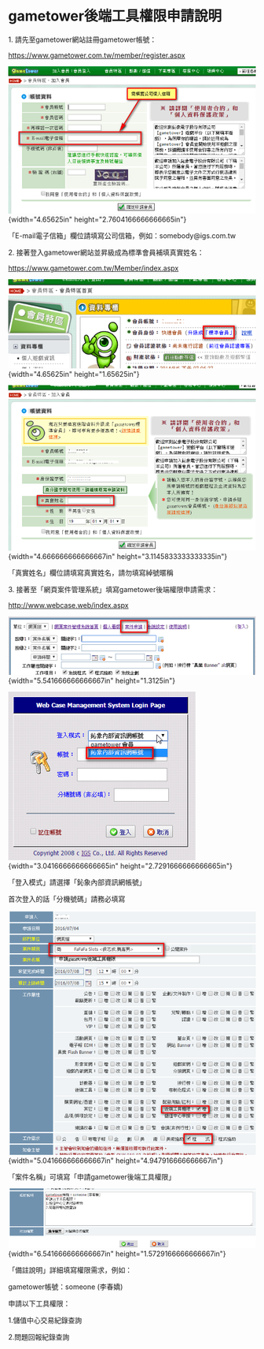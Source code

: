 # gametower後端工具權限申請說明

1\. 請先至gametower網站註冊gametower帳號：

<https://www.gametower.com.tw/member/register.aspx>

![](images\media2\image1.png){width="4.65625in"
height="2.7604166666666665in"}

「E-mail電子信箱」欄位請填寫公司信箱，例如：somebody\@igs.com.tw

2\. 接著登入gametower網站並昇級成為標準會員補填真實姓名：

<https://www.gametower.com.tw/Member/index.aspx>

![](images\media2\image2.png){width="4.65625in" height="1.65625in"}

![](images\media2\image3.png){width="4.666666666666667in"
height="3.1145833333333335in"}

「真實姓名」欄位請填寫真實姓名，請勿填寫綽號暱稱

3\. 接著至「網頁案件管理系統」填寫gametower後端權限申請需求：

<http://www.webcase.web/index.aspx>

![](images\media2\image4.png){width="5.541666666666667in"
height="1.3125in"}

![](images\media2\image5.png){width="3.0416666666666665in"
height="2.7291666666666665in"}

「登入模式」請選擇「鈊象內部資訊網帳號」

首次登入的話「分機號碼」請務必填寫

![](images\media2\image6.png){width="5.041666666666667in"
height="4.947916666666667in"}

「案件名稱」可填寫「申請gametower後端工具權限」

![](images\media2\image7.png){width="6.541666666666667in"
height="1.5729166666666667in"}

「備註說明」詳細填寫權限需求，例如：

gametower帳號：someone (李春嬌)

申請以下工具權限：

1.儲值中心交易紀錄查詢

2.問題回報紀錄查詢
